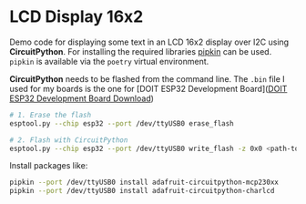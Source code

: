 # LCD Display 16x2

Demo code for displaying some text in an LCD 16x2 display over I2C using **CircuitPython**. For installing the required libraries [pipkin](https://github.com/pipkin-package) can be used. `pipkin` is available via the `poetry` virtual environment.

**CircuitPython** needs to be flashed from the command line. The `.bin` file I used for my boards is the one for [DOIT ESP32 Development Board]([DOIT ESP32 Development Board Download](https://circuitpython.org/board/doit_esp32_devkit_v1/))

```bash
# 1. Erase the flash
esptool.py --chip esp32 --port /dev/ttyUSB0 erase_flash

# 2. Flash with CircuitPython
esptool.py --chip esp32 --port /dev/ttyUSB0 write_flash -z 0x0 <path-to-bin-file>
```

Install packages like:

```bash
pipkin --port /dev/ttyUSB0 install adafruit-circuitpython-mcp230xx
pipkin --port /dev/ttyUSB0 install adafruit-circuitpython-charlcd
```
